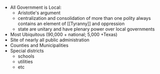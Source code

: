 - All Government is Local:
	- Aristotle's argument
	- centralization and consolidation of more than one polity always contains an element of [[Tyranny]]  and oppression
	- state are unitary and have plenary power over local governments
- Most Ubiquitous (90,000 + national; 5,000 +Texas)
- Site of nearly all public administration
- Counties and Municipalities
- Special districts
	- schools 
	- utilities
	- etc